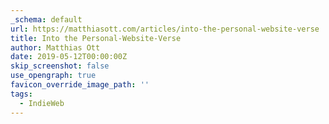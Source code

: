 ```yaml
---
_schema: default
url: https://matthiasott.com/articles/into-the-personal-website-verse
title: Into the Personal-Website-Verse
author: Matthias Ott
date: 2019-05-12T00:00:00Z
skip_screenshot: false
use_opengraph: true
favicon_override_image_path: ''
tags:
  - IndieWeb
---
```

